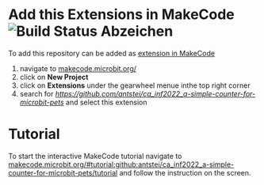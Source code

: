 # Add this Extensions in MakeCode ![Build Status Abzeichen](https://github.com/antstei/ca_inf2022_a-simple-counter-for-microbit-pets/workflows/MakeCode/badge.svg)

To add this repository can be added as [extension in MakeCode](https://makecode.com/extensions)

1. navigate to [makecode.microbit.org/](https://makecode.microbit.org/)
2. click on **New Project**
3. click on **Extensions** under the gearwheel menue inthe top right corner
4. search for *https://github.com/antstei/ca_inf2022_a-simple-counter-for-microbit-pets* and select this extension

# Tutorial

To start the interactive MakeCode tutorial navigate to [makecode.microbit.org/#tutorial:github:antstei/ca_inf2022_a-simple-counter-for-microbit-pets/tutorial](https://makecode.microbit.org/#tutorial:github:antstei/ca_inf2022_a-simple-counter-for-microbit-pets/tutorial) and follow the instruction on the screen.

<script src="https://makecode.com/gh-pages-embed.js"></script><script>makeCodeRender("{{ site.makecode.home_url }}", "{{ site.github.owner_name }}/{{ site.github.repository_name }}");</script>